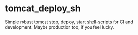 tomcat_deploy_sh
================

Simple robust tomcat stop, deploy, start shell-scripts for CI and development. Maybe production too, if you feel lucky.
